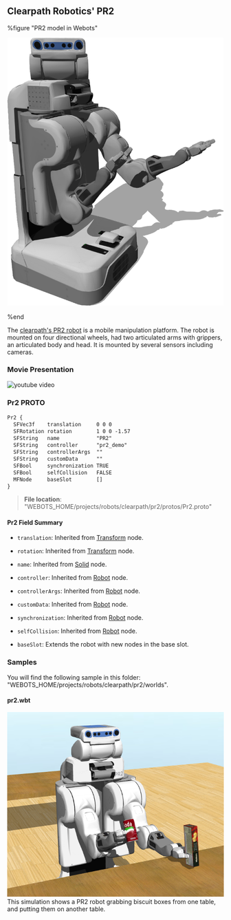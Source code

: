 ## Clearpath Robotics' PR2

%figure "PR2 model in Webots"

![model.png](images/robots/pr2/model.png)

%end

The [clearpath's PR2 robot](http://wiki.ros.org/Robots/PR2) is a mobile manipulation platform.
The robot is mounted on four directional wheels, had two articulated arms with grippers, an articulated body and head.
It is mounted by several sensors including cameras.

### Movie Presentation

![youtube video](https://www.youtube.com/watch?v=Lm0FhXAxkXg)

### Pr2 PROTO

```
Pr2 {
  SFVec3f    translation     0 0 0
  SFRotation rotation        1 0 0 -1.57
  SFString   name            "PR2"
  SFString   controller      "pr2_demo"
  SFString   controllerArgs  ""
  SFString   customData      ""
  SFBool     synchronization TRUE
  SFBool     selfCollision   FALSE
  MFNode     baseSlot        []
}
```

> **File location**: "WEBOTS\_HOME/projects/robots/clearpath/pr2/protos/Pr2.proto"

#### Pr2 Field Summary

- `translation`: Inherited from [Transform](../reference/transform.md) node.

- `rotation`: Inherited from [Transform](../reference/transform.md) node.

- `name`: Inherited from [Solid](../reference/solid.md) node.

- `controller`: Inherited from [Robot](../reference/robot.md) node.

- `controllerArgs`: Inherited from [Robot](../reference/robot.md) node.

- `customData`: Inherited from [Robot](../reference/robot.md) node.

- `synchronization`: Inherited from [Robot](../reference/robot.md) node.

- `selfCollision`: Inherited from [Robot](../reference/robot.md) node.

- `baseSlot`: Extends the robot with new nodes in the base slot.

### Samples

You will find the following sample in this folder: "WEBOTS\_HOME/projects/robots/clearpath/pr2/worlds".

#### pr2.wbt

![pr2.wbt.png](images/robots/pr2/pr2.wbt.png) This simulation shows a PR2 robot grabbing biscuit boxes from one table, and putting them on another table.
